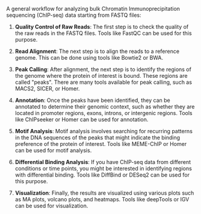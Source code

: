A general workflow for analyzing bulk Chromatin Immunoprecipitation sequencing (ChIP-seq) data starting from FASTQ files:

1. **Quality Control of Raw Reads**: The first step is to check the quality of the raw reads in the FASTQ files. Tools like FastQC can be used for this purpose.

2. **Read Alignment**: The next step is to align the reads to a reference genome. This can be done using tools like Bowtie2 or BWA.

3. **Peak Calling**: After alignment, the next step is to identify the regions of the genome where the protein of interest is bound. These regions are called "peaks". There are many tools available for peak calling, such as MACS2, SICER, or Homer.

4. **Annotation**: Once the peaks have been identified, they can be annotated to determine their genomic context, such as whether they are located in promoter regions, exons, introns, or intergenic regions. Tools like ChIPseeker or Homer can be used for annotation.

5. **Motif Analysis**: Motif analysis involves searching for recurring patterns in the DNA sequences of the peaks that might indicate the binding preference of the protein of interest. Tools like MEME-ChIP or Homer can be used for motif analysis.

6. **Differential Binding Analysis**: If you have ChIP-seq data from different conditions or time points, you might be interested in identifying regions with differential binding. Tools like DiffBind or DESeq2 can be used for this purpose.

7. **Visualization**: Finally, the results are visualized using various plots such as MA plots, volcano plots, and heatmaps. Tools like deepTools or IGV can be used for visualization.
